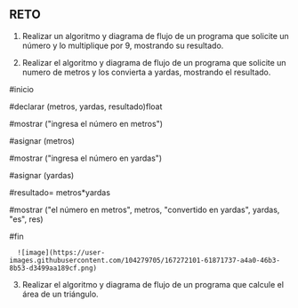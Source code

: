 ## RETO
1. Realizar un algoritmo y diagrama de flujo de un programa que solicite un número y lo multiplique por 9, mostrando su resultado.
   
    

2. Realizar el algoritmo y diagrama de flujo de un programa que solicite un numero de metros y los convierta a yardas, mostrando el resultado.

#inicio

#declarar (metros, yardas, resultado)float

#mostrar ("ingresa el número en metros")

#asignar (metros)

#mostrar ("ingresa el número en yardas")

#asignar (yardas)

#resultado= metros*yardas

#mostrar ("el número en metros", metros, "convertido en yardas", yardas, "es", res)

#fin
      
      ![image](https://user-images.githubusercontent.com/104279705/167272101-61871737-a4a0-46b3-8b53-d3499aa189cf.png)

  


3. Realizar el algoritmo y diagrama de flujo de un programa que calcule el área de un triángulo.

 







